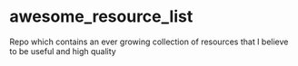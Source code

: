 # awesome_resource_list
Repo which contains an ever growing collection of resources that I believe to be useful and high quality
